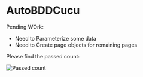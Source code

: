 # AutoBDDCucu

Pending WOrk:
+ Need to Parameterize some data
+ Need to Create page objects for remaining pages

Please find the passed count:

![Passed count](https://user-images.githubusercontent.com/15462069/111991254-01bd8c80-8b0c-11eb-9c4b-b660516744ea.PNG)

